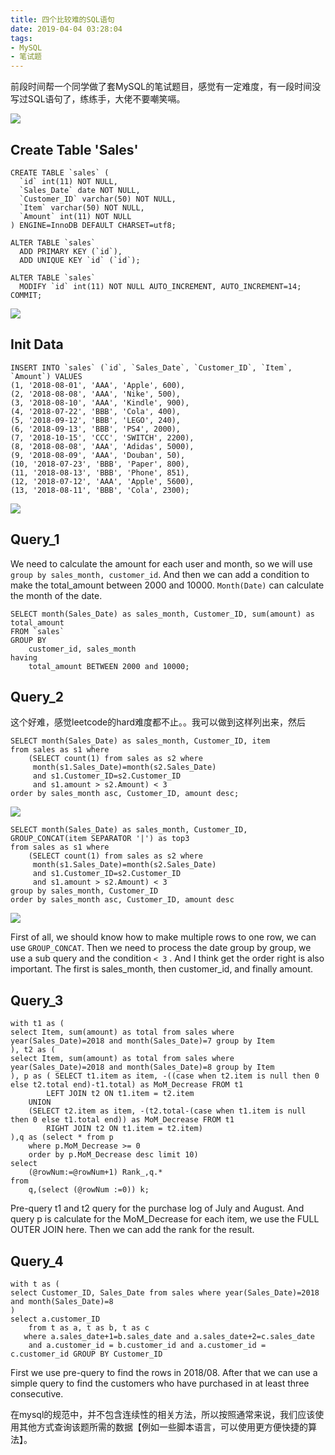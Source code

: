 ```yaml
---
title: 四个比较难的SQL语句
date: 2019-04-04 03:28:04
tags:
- MySQL
- 笔试题
---
```


前段时间帮一个同学做了套MySQL的笔试题目，感觉有一定难度，有一段时间没写过SQL语句了，练练手，大佬不要嘲笑嗝。

<!-- more -->

![](https://md.byr.moe/uploads/upload_f428d7b7e4c893fa8982e6b8ff24ac43.png)
## Create Table 'Sales'
```mysql
CREATE TABLE `sales` (
  `id` int(11) NOT NULL,
  `Sales_Date` date NOT NULL,
  `Customer_ID` varchar(50) NOT NULL,
  `Item` varchar(50) NOT NULL,
  `Amount` int(11) NOT NULL
) ENGINE=InnoDB DEFAULT CHARSET=utf8;

ALTER TABLE `sales`
  ADD PRIMARY KEY (`id`),
  ADD UNIQUE KEY `id` (`id`);

ALTER TABLE `sales`
  MODIFY `id` int(11) NOT NULL AUTO_INCREMENT, AUTO_INCREMENT=14;
COMMIT;
```

![](https://md.byr.moe/uploads/upload_e92b631726f33f96c7fd01f47ea7a2a4.png)

## Init Data

```mysql
INSERT INTO `sales` (`id`, `Sales_Date`, `Customer_ID`, `Item`, `Amount`) VALUES
(1, '2018-08-01', 'AAA', 'Apple', 600),
(2, '2018-08-08', 'AAA', 'Nike', 500),
(3, '2018-08-10', 'AAA', 'Kindle', 900),
(4, '2018-07-22', 'BBB', 'Cola', 400),
(5, '2018-09-12', 'BBB', 'LEGO', 240),
(6, '2018-09-13', 'BBB', 'PS4', 2000),
(7, '2018-10-15', 'CCC', 'SWITCH', 2200),
(8, '2018-08-08', 'AAA', 'Adidas', 5000),
(9, '2018-08-09', 'AAA', 'Douban', 50),
(10, '2018-07-23', 'BBB', 'Paper', 800),
(11, '2018-08-13', 'BBB', 'Phone', 851),
(12, '2018-07-12', 'AAA', 'Apple', 5600),
(13, '2018-08-11', 'BBB', 'Cola', 2300);
```

![](https://md.byr.moe/uploads/upload_4dbfb98b1d2fd9618b93474b31e8c6bc.png)

## Query_1

We need to calculate the amount for each user and month, so we will use `group by sales_month, customer_id`. And then we can add a condition to make the total_amount between 2000 and 10000. `Month(Date)` can calculate the month of the date. 

```mysql
SELECT month(Sales_Date) as sales_month, Customer_ID, sum(amount) as total_amount 
FROM `sales` 
GROUP BY 
    customer_id, sales_month 
having 
    total_amount BETWEEN 2000 and 10000;
```

## Query_2

这个好难，感觉leetcode的hard难度都不止。。我可以做到这样列出来，然后

```mysql
SELECT month(Sales_Date) as sales_month, Customer_ID, item
from sales as s1 where 
	(SELECT count(1) from sales as s2 where 
     month(s1.Sales_Date)=month(s2.Sales_Date) 
     and s1.Customer_ID=s2.Customer_ID 
     and s1.amount > s2.Amount) < 3 
order by sales_month asc, Customer_ID, amount desc;
```

![](https://md.byr.moe/uploads/upload_ac6188bcf47029f1bfc299f69332d3ea.png)

```mysql
SELECT month(Sales_Date) as sales_month, Customer_ID, GROUP_CONCAT(item SEPARATOR '|') as top3
from sales as s1 where 
    (SELECT count(1) from sales as s2 where 
     month(s1.Sales_Date)=month(s2.Sales_Date) 
     and s1.Customer_ID=s2.Customer_ID 
     and s1.amount > s2.Amount) < 3 
group by sales_month, Customer_ID
order by sales_month asc, Customer_ID, amount desc
```

![](https://md.byr.moe/uploads/upload_bed54b471e4dd2071f08c9fed9ad2319.png)

First of all, we should know how to make multiple rows to one row, we can use `GROUP_CONCAT`.
Then we need to process the date group by group, we use a sub query and the condition `< 3` .
And I think get the order right is also important. The first is sales_month, then customer_id, and finally amount.

## Query_3

```mysql
with t1 as (
select Item, sum(amount) as total from sales where year(Sales_Date)=2018 and month(Sales_Date)=7 group by Item
), t2 as (
select Item, sum(amount) as total from sales where year(Sales_Date)=2018 and month(Sales_Date)=8 group by Item
), p as ( SELECT t1.item as item, -((case when t2.item is null then 0 else t2.total end)-t1.total) as MoM_Decrease FROM t1
		LEFT JOIN t2 ON t1.item = t2.item
	UNION
	(SELECT t2.item as item, -(t2.total-(case when t1.item is null then 0 else t1.total end)) as MoM_Decrease FROM t1
		RIGHT JOIN t2 ON t1.item = t2.item)
),q as (select * from p 
	where p.MoM_Decrease >= 0
	order by p.MoM_Decrease desc limit 10)
select 
	(@rowNum:=@rowNum+1) Rank_,q.*
from 
	q,(select (@rowNum :=0)) k;
```

Pre-query t1 and t2 query for the purchase log of July and August. And query p is calculate for the MoM_Decrease for each item, we use the FULL OUTER JOIN here. Then we can add the rank for the result.

## Query_4

```mysql
with t as (
select Customer_ID, Sales_Date from sales where year(Sales_Date)=2018 and month(Sales_Date)=8
)
select a.customer_ID
 	from t as a, t as b, t as c
   where a.sales_date+1=b.sales_date and a.sales_date+2=c.sales_date
 	and a.customer_id = b.customer_id and a.customer_id = c.customer_id GROUP BY Customer_ID
```

First we use pre-query to find the rows in 2018/08. After that we can use a simple query to find the customers who have purchased in at least three consecutive.

在mysql的规范中，并不包含连续性的相关方法，所以按照通常来说，我们应该使用其他方式查询该题所需的数据【例如一些脚本语言，可以使用更方便快捷的算法】。




